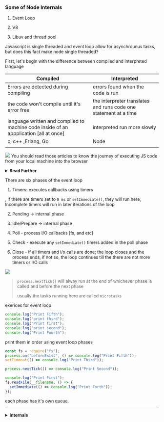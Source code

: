### Some of Node Internals

1. Event Loop

2. V8

3. Libuv and thread pool

Javascript is single threaded and event loop allow for asynchrounus tasks, but does this fact make node single threaded?

First, let's begin with the difference between compiled and interpreted language

| Compiled                                                                              | Interpreted                                                      |
| ------------------------------------------------------------------------------------- | ---------------------------------------------------------------- |
| Errors are detected during compiling                                                  | errors found when the code is run                                |
| the code won't compile until it's error free                                          | the interpreter translates and runs code one statement at a time |
| language written and compiled to machine code inside of an appplication [all at once] | interpreted run more slowly                                      |
| c, c++ ,Erlang, Go                                                                    | Node                                                             |
|                                                                                       |                                                                  |

![](./screenshots/compiled.jpg)
You should read those articles to know the journey of executing JS code from your local machine into the browser
<details>
<summary><strong>Read Further</strong></summary>

- <a href="https://blog.insiderattack.net/javascript-event-loop-vs-node-js-event-loop-aea2b1b85f5c">javascript-event-loop-vs-node-js-event-loop</a>

- <a href="https://blog.insiderattack.net/five-misconceptions-on-how-nodejs-works-edfb56f7b3a6">five-misconceptions-on-how-nodejs-works</a>

- <a href="https://blog.insiderattack.net/deep-dive-into-worker-threads-in-node-js-e75e10546b11">deep-dive-into-worker-threads-in-node-js</a>

- <a href="https://blog.insiderattack.net/crossing-the-js-c-boundary-advanced-nodejs-internals-part-1-cb52957758d8">crossing-the-js-c-boundary-advanced-nodejs-internals (part 1)</a>
- <a href="https://blog.insiderattack.net/promises-next-ticks-and-immediates-nodejs-event-loop-part-3-9226cbe7a6aa">promises-next-ticks-and-immediates-nodejs-event-loop (part 3)</a>

- <a href="https://blog.insiderattack.net/timers-immediates-and-process-nexttick-nodejs-event-loop-part-2-2c53fd511bb3">timers-immediates-and-process-nexttick-nodejs-event-loop-part (part 2)</a>

- <a href="https://blog.insiderattack.net/event-loop-and-the-big-picture-nodejs-event-loop-part-1-1cb67a182810">event-loop-and-the-big-picture-nodejs-event-loop-part-1</a>

- <a href="https://blog.insiderattack.net/nodejs-streams-in-practice-980b3cdf4511">nodejs-streams-in-practice</a>

- <a href="https://blog.insiderattack.net/understanding-async-resources-with-async-hooks-3416de574f30">understanding-async-resources-with-async-hooks</a>

- <a href="https://www.youtube.com/watch?v=_c51fcXRLGw">link</a>

- <a href="https://www.youtube.com/watch?v=zphcsoSJMvM">link</a>

- <a href="https://blog.insiderattack.net/handling-io-nodejs-event-loop-part-4-418062f917d1">link</a>

- <a href="https://soshace.com/16-node-js-lessons-event-loop-libuv-library-pt-1/">16-node-js-lessons-event-loop-libuv-library-pt-1</a>

- <a href="https://soshace.com/16-node-js-lessons-event-loop-libuv-library-pt-2/">16-node-js-lessons-event-loop-libuv-library-pt-2</a>

- <a href="https://www.youtube.com/playlist?list=PLEfl6gYIDWgYmMGpQYYvc49escwlGvDUa">link</a>

- <a href="https://developpaper.com/viewing-nodejs-event-loop-from-libuv/">viewing-nodejs-event-loop-from-libuv</a>

- <a href="https://codingdao.com/libuv-source-analysis/pages/update/2016/04/25/tcp-io.html">link</a>

- <a href="https://github.com/yjhjstz/deep-into-node">deep-into-node</a>

- <a href="https://www.youtube.com/watch?v=LbwUETu7Rgc&list=PLFNSe3O8DiOQwYOUXr08sfaeCWn5SbWPS&index=3">link</a>
- <a href="https://www.telerik.com/blogs/journey-of-javascript-downloading-scripts-to-execution-part-i">link</a>
- <https://www.youtube.com/watch?v=oPo4EQmkjvY> (important)

- <a href="https://www.smashingmagazine.com/2020/04/nodejs-internals/">Node Internal</a>
- <a href="https://betterprogramming.pub/javascript-internals-under-the-hood-of-a-browser-f357378cc922">Javascript under the hood of a browser</a> (very important)

</details>

There are six phases of the event loop

1. Timers: executes callbacks using timers

, if there are timers set to `0 ms` or `setImmediate()`, they will run here, Incomplete timers will run in later iterations of the loop

2. Pending -> internal phase

3. Idle/Prepare -> internal phase

4. Poll - process I/O callbacks [fs, and etc]

5. Check - execute any `setImmediate()` timers added in the poll phase

6. Close - if all timers and i/o calls are done; the loop closes and the process ends, if not so, the loop continues till the there are not more timers or I/O calls

![](./screenshots/event-loop-1.jpg)
> `process.nextTick()` will alway run at the end of whichever phase is called and before the next phase
>
> usually the tasks running here are called `microtasks`

exerices for event loop

```js
console.log("Print Fifth");
console.log("print third");
console.log("Print first");
console.log("print second");
console.log("Print Fourth");
```

print them in order using event loop phases

```js
const fs = require("fs");
process.on("beforeExist", () => console.log("Print Fifth"));
setTimeout(() => console.log("Print Third"));

process.nextTick(() => console.log("Print Second"));

console.log("Print First");
fs.readFile(__filename, () => {
  setImmediate(() => console.log("Print Forth"));
});
```

each phase has it's own queue.

</details>

---------------------------------------------------

<details>
    <summary><strong>Internals</strong></summary>

<https://blog.insiderattack.net/javascript-event-loop-vs-node-js-event-loop-aea2b1b85f5c>
<https://blog.insiderattack.net/five-misconceptions-on-how-nodejs-works-edfb56f7b3a6>
<https://blog.insiderattack.net/deep-dive-into-worker-threads-in-node-js-e75e10546b11>
<https://blog.insiderattack.net/crossing-the-js-c-boundary-advanced-nodejs-internals-part-1-cb52957758d8>
<https://blog.insiderattack.net/promises-next-ticks-and-immediates-nodejs-event-loop-part-3-9226cbe7a6aa>
<https://blog.insiderattack.net/timers-immediates-and-process-nexttick-nodejs-event-loop-part-2-2c53fd511bb3>
<https://blog.insiderattack.net/event-loop-and-the-big-picture-nodejs-event-loop-part-1-1cb67a182810>
<https://blog.insiderattack.net/nodejs-streams-in-practice-980b3cdf4511>

<https://blog.insiderattack.net/understanding-async-resources-with-async-hooks-3416de574f30>
<https://www.youtube.com/watch?v=_c51fcXRLGw>
<https://www.youtube.com/watch?v=zphcsoSJMvM>
<https://blog.insiderattack.net/handling-io-nodejs-event-loop-part-4-418062f917d1>
<https://soshace.com/16-node-js-lessons-event-loop-libuv-library-pt-1/>
<https://soshace.com/16-node-js-lessons-event-loop-libuv-library-pt-2/>
<https://www.youtube.com/playlist?list=PLEfl6gYIDWgYmMGpQYYvc49escwlGvDUa>
<https://developpaper.com/viewing-nodejs-event-loop-from-libuv/>
<https://codingdao.com/libuv-source-analysis/pages/update/2016/04/25/tcp-io.html>
<https://github.com/yjhjstz/deep-into-node>
<https://www.youtube.com/watch?v=LbwUETu7Rgc&list=PLFNSe3O8DiOQwYOUXr08sfaeCWn5SbWPS&index=3>

<https://www.youtube.com/watch?v=oPo4EQmkjvY> (important)

</details>
